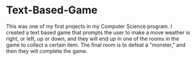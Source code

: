 # Text-Based-Game
This was one of my first projects in my Computer Science program. I created a text based game that prompts the user to make a move weather is right, or left, up or down, and they will end up in one of the rooms in the game to collect a certain item. The final room is to defeat a "monster," and then they will complete the game. 

